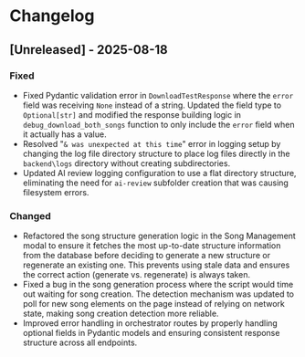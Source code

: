 # Changelog

## [Unreleased] - 2025-08-18

### Fixed
- Fixed Pydantic validation error in `DownloadTestResponse` where the `error` field was receiving `None` instead of a string. Updated the field type to `Optional[str]` and modified the response building logic in `debug_download_both_songs` function to only include the `error` field when it actually has a value.
- Resolved "`& was unexpected at this time`" error in logging setup by changing the log file directory structure to place log files directly in the `backend\logs` directory without creating subdirectories.
- Updated AI review logging configuration to use a flat directory structure, eliminating the need for `ai-review` subfolder creation that was causing filesystem errors.

### Changed
- Refactored the song structure generation logic in the Song Management modal to ensure it fetches the most up-to-date structure information from the database before deciding to generate a new structure or regenerate an existing one. This prevents using stale data and ensures the correct action (generate vs. regenerate) is always taken.
- Fixed a bug in the song generation process where the script would time out waiting for song creation. The detection mechanism was updated to poll for new song elements on the page instead of relying on network state, making song creation detection more reliable.
- Improved error handling in orchestrator routes by properly handling optional fields in Pydantic models and ensuring consistent response structure across all endpoints.
